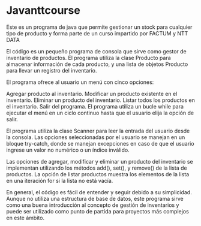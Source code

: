 # Javanttcourse
Este es un programa de java que permite gestionar un stock para cualquier tipo de producto y forma parte de un curso impartido por FACTUM y NTT DATA

El código es un pequeño programa de consola que sirve como gestor de inventario de productos. El programa utiliza la clase Producto para almacenar información de cada producto, y una lista de objetos Producto para llevar un registro del inventario.

El programa ofrece al usuario un menú con cinco opciones:

Agregar producto al inventario.
Modificar un producto existente en el inventario.
Eliminar un producto del inventario.
Listar todos los productos en el inventario.
Salir del programa.
El programa utiliza un bucle while para ejecutar el menú en un ciclo continuo hasta que el usuario elija la opción de salir.

El programa utiliza la clase Scanner para leer la entrada del usuario desde la consola. Las opciones seleccionadas por el usuario se manejan en un bloque try-catch, donde se manejan excepciones en caso de que el usuario ingrese un valor no numérico o un índice inválido.

Las opciones de agregar, modificar y eliminar un producto del inventario se implementan utilizando los métodos add(), set(), y remove() de la lista de productos. La opción de listar productos muestra los elementos de la lista en una iteración for si la lista no está vacía.

En general, el código es fácil de entender y seguir debido a su simplicidad. Aunque no utiliza una estructura de base de datos, este programa sirve como una buena introducción al concepto de gestión de inventarios y puede ser utilizado como punto de partida para proyectos más complejos en este ámbito.
